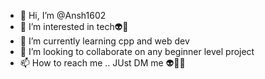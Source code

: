 - 👋 Hi, I’m @Ansh1602
- 👀 I’m interested in tech👽👾
- 🌱 I’m currently learning cpp and web dev
- 💞️ I’m looking to collaborate on any beginner level project
- 📫 How to reach me .. JUst DM me 👽🐱‍👤

<!---
Ansh1602/Ansh1602 is a ✨ special ✨ repository because its `README.md` (this file) appears on your GitHub profile.
You can click the Preview link to take a look at your changes.
--->
